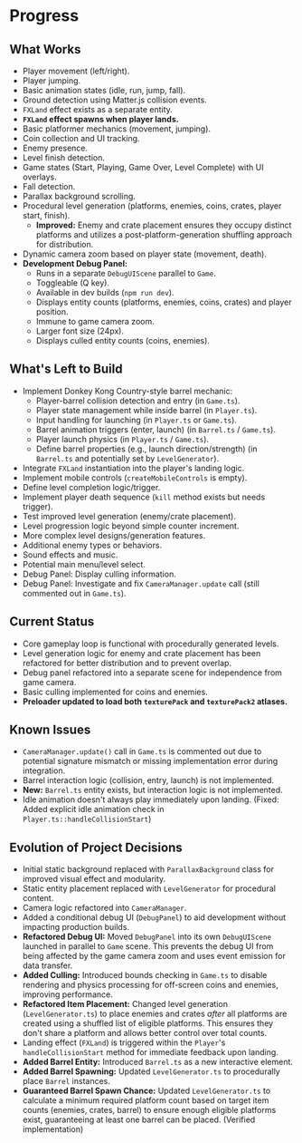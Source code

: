 # Progress

## What Works

- Player movement (left/right).
- Player jumping.
- Basic animation states (idle, run, jump, fall).
- Ground detection using Matter.js collision events.
- `FXLand` effect exists as a separate entity.
- **`FXLand` effect spawns when player lands.**
- Basic platformer mechanics (movement, jumping).
- Coin collection and UI tracking.
- Enemy presence.
- Level finish detection.
- Game states (Start, Playing, Game Over, Level Complete) with UI overlays.
- Fall detection.
- Parallax background scrolling.
- Procedural level generation (platforms, enemies, coins, crates, player start, finish).
  - **Improved:** Enemy and crate placement ensures they occupy distinct platforms and utilizes a post-platform-generation shuffling approach for distribution.
- Dynamic camera zoom based on player state (movement, death).
- **Development Debug Panel:**
  - Runs in a separate `DebugUIScene` parallel to `Game`.
  - Toggleable (Q key).
  - Available in dev builds (`npm run dev`).
  - Displays entity counts (platforms, enemies, coins, crates) and player position.
  - Immune to game camera zoom.
  - Larger font size (24px).
  - Displays culled entity counts (coins, enemies).

## What's Left to Build

- Implement Donkey Kong Country-style barrel mechanic:
  - Player-barrel collision detection and entry (in `Game.ts`).
  - Player state management while inside barrel (in `Player.ts`).
  - Input handling for launching (in `Player.ts` or `Game.ts`).
  - Barrel animation triggers (enter, launch) (in `Barrel.ts` / `Game.ts`).
  - Player launch physics (in `Player.ts` / `Game.ts`).
  - Define barrel properties (e.g., launch direction/strength) (in `Barrel.ts` and potentially set by `LevelGenerator`).
- Integrate `FXLand` instantiation into the player's landing logic.
- Implement mobile controls (`createMobileControls` is empty).
- Define level completion logic/trigger.
- Implement player death sequence (`kill` method exists but needs trigger).
- Test improved level generation (enemy/crate placement).
- Level progression logic beyond simple counter increment.
- More complex level designs/generation features.
- Additional enemy types or behaviors.
- Sound effects and music.
- Potential main menu/level select.
- Debug Panel: Display culling information.
- Debug Panel: Investigate and fix `CameraManager.update` call (still commented out in `Game.ts`).

## Current Status

- Core gameplay loop is functional with procedurally generated levels.
- Level generation logic for enemy and crate placement has been refactored for better distribution and to prevent overlap.
- Debug panel refactored into a separate scene for independence from game camera.
- Basic culling implemented for coins and enemies.
- **Preloader updated to load both `texturePack` and `texturePack2` atlases.**

## Known Issues

- `CameraManager.update()` call in `Game.ts` is commented out due to potential signature mismatch or missing implementation error during integration.
- Barrel interaction logic (collision, entry, launch) is not implemented.
- **New:** `Barrel.ts` entity exists, but interaction logic is not implemented.
- Idle animation doesn't always play immediately upon landing. (Fixed: Added explicit idle animation check in `Player.ts::handleCollisionStart`)

## Evolution of Project Decisions

- Initial static background replaced with `ParallaxBackground` class for improved visual effect and modularity.
- Static entity placement replaced with `LevelGenerator` for procedural content.
- Camera logic refactored into `CameraManager`.
- Added a conditional debug UI (`DebugPanel`) to aid development without impacting production builds.
- **Refactored Debug UI:** Moved `DebugPanel` into its own `DebugUIScene` launched in parallel to `Game` scene. This prevents the debug UI from being affected by the game camera zoom and uses event emission for data transfer.
- **Added Culling:** Introduced bounds checking in `Game.ts` to disable rendering and physics processing for off-screen coins and enemies, improving performance.
- **Refactored Item Placement:** Changed level generation (`LevelGenerator.ts`) to place enemies and crates _after_ all platforms are created using a shuffled list of eligible platforms. This ensures they don't share a platform and allows better control over total counts.
- Landing effect (`FXLand`) is triggered within the `Player`'s `handleCollisionStart` method for immediate feedback upon landing.
- **Added Barrel Entity:** Introduced `Barrel.ts` as a new interactive element.
- **Added Barrel Spawning:** Updated `LevelGenerator.ts` to procedurally place `Barrel` instances.
- **Guaranteed Barrel Spawn Chance:** Updated `LevelGenerator.ts` to calculate a minimum required platform count based on target item counts (enemies, crates, barrel) to ensure enough eligible platforms exist, guaranteeing at least one barrel can be placed. (Verified implementation)
